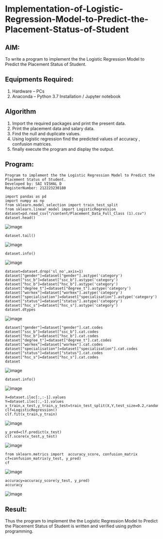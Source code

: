 # Implementation-of-Logistic-Regression-Model-to-Predict-the-Placement-Status-of-Student

## AIM:
To write a program to implement the the Logistic Regression Model to Predict the Placement Status of Student.

## Equipments Required:
1. Hardware – PCs
2. Anaconda – Python 3.7 Installation / Jupyter notebook

## Algorithm
1. Import the required packages and print the present data.
2. Print the placement data and salary data.
3. Find the null and duplicate values.
4. Using logistic regression find the predicted values of accuracy , confusion matrices.
5. finally execute the program and display the output.

## Program:
```
Program to implement the the Logistic Regression Model to Predict the Placement Status of Student.
Developed by: SAI VISHAL D
RegisterNumber: 212223230180 

import pandas as pd
import numpy as np
from sklearn.model_selection import train_test_split
from sklearn.linear_model import LogisticRegression
dataset=pd.read_csv("/content/Placement_Data_Full_Class (1).csv")
dataset.head()
```
![image](https://github.com/user-attachments/assets/cf8a7981-4a78-4139-a4f7-7e805a165801)

```
dataset.tail()
```
![image](https://github.com/user-attachments/assets/90fa2593-5070-44c2-aff8-01e6e8e2f215)
```
dataset.info()
```
![image](https://github.com/user-attachments/assets/1756b603-2ad3-4f09-9937-692da74b0e1a)
```
dataset=dataset.drop('sl_no',axis=1)
dataset["gender"]=dataset["gender"].astype('category')
dataset["ssc_b"]=dataset["ssc_b"].astype('category')
dataset["hsc_b"]=dataset["hsc_b"].astype('category')
dataset["degree_t"]=dataset["degree_t"].astype('category')
dataset["workex"]=dataset["workex"].astype('category')
dataset["specialisation"]=dataset["specialisation"].astype('category')
dataset["status"]=dataset["status"].astype('category')
dataset["hsc_s"]=dataset["hsc_s"].astype('category')
dataset.dtypes
```
![image](https://github.com/user-attachments/assets/c25292fe-796a-4671-9841-48fc146e0bb2)
```
dataset["gender"]=dataset["gender"].cat.codes
dataset["ssc_b"]=dataset["ssc_b"].cat.codes
dataset["hsc_b"]=dataset["hsc_b"].cat.codes
dataset["degree_t"]=dataset["degree_t"].cat.codes
dataset["workex"]=dataset["workex"].cat.codes
dataset["specialisation"]=dataset["specialisation"].cat.codes
dataset["status"]=dataset["status"].cat.codes
dataset["hsc_s"]=dataset["hsc_s"].cat.codes
dataset
```
![image](https://github.com/user-attachments/assets/33f432c8-5372-4098-b7b9-539ca5aaacd6)

```
dataset.info()
```
![image](https://github.com/user-attachments/assets/1ef044f5-3c79-4386-a19f-c5f289973e8e)
```
X=dataset.iloc[:,:-1].values
Y=dataset.iloc[:,-1].values
x_train,x_test,y_train,y_test=train_test_split(X,Y,test_size=0.2,random_state=1)
clf=LogisticRegression()
clf.fit(x_train,y_train)
```

![image](https://github.com/user-attachments/assets/8476198b-dfb7-4a5a-aff0-0d1fb6067020)

```
y_pred=clf.predict(x_test)
clf.score(x_test,y_test)
```
![image](https://github.com/user-attachments/assets/580075e1-1e6c-4d5c-b394-8f3f10b43de8)
```
from sklearn.metrics import  accuracy_score, confusion_matrix
cf=confusion_matrix(y_test, y_pred)
cf
```

![image](https://github.com/user-attachments/assets/5732a1c2-fc6b-4be9-8d2f-7a64d323f5e6)
```
accuracy=accuracy_score(y_test, y_pred)
accuracy
```
![image](https://github.com/user-attachments/assets/09d1a12a-cee3-4f16-bf92-1de7f83bb68f)


## Result:
Thus the program to implement the the Logistic Regression Model to Predict the Placement Status of Student is written and verified using python programming.
